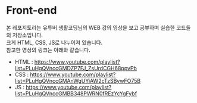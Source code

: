# Front-end
본 레포지토리는 유튜버 생활코딩님의 WEB 강의 영상을 보고 공부하며 실습한 코드들의 저장소입니다.  
크게 HTML, CSS, JS로 나누어져 있습니다.  
참고한 영상의 링크는 아래와 같습니다.

- HTML : https://www.youtube.com/playlist?list=PLuHgQVnccGMDZP7FJ_ZsUrdCGH68ppvPb
- CSS : https://www.youtube.com/playlist?list=PLuHgQVnccGMAnWgUYiAW2cTzSBywFO75B
- JS : https://www.youtube.com/playlist?list=PLuHgQVnccGMBB348PWRN0fREzYcYgFybf